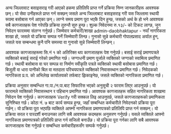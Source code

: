 अन्य जिल्लावाट बसाइसराइ गरी आएको हकमा प्रतिलिपि प्राप्त गर्ने प्रक्रिया निम्न जानकारीहरू आवश्यक छन्। यो सेवा उनीहरूले प्राप्त गर्न सक्छन् जसले अन्य जिल्लाबाट बसाइसराइ गरी यस जिल्लामा स्थायी रूपमा बसोबास गर्न आएका छन्। लाग्ने समय प्रमाण पूरा भएकै दिन हुन्छ, जसको अर्थ के हो भने आवश्यक सबै कागजातहरू पेश गरेपछि प्रक्रिया तुरुन्तै सुरु हुन्छ। शुल्क निवेदनमा रु.१३/- को टिकट लाग्छ, जुन निवेदन फाराममा संलग्न गर्नुपर्छ। जिम्मेवार कर्मचारी/शाखा admin-daobhaktapur - नयाँ नागरिकता शाखा हो, जसले यो प्रक्रिया सम्पन्न गर्ने जिम्मेवारी लिन्छ। गुनासो सुन्ने कर्मचारी गोपालप्रसाद अर्याल हुन्, जसले यस सम्बन्धमा कुनै पनि समस्या वा गुनासो सुन्ने जिम्मेवारी लिन्छन्।

आवश्यक कागजातहरूमा सि.नं १ को अतिरिक्त थप कागजातहरू पेश गर्नुपर्छ। बसाई सराई प्रमाणपत्रले व्यक्तिको बसाई सराई गरेको प्रमाणित गर्छ। जग्गाधनी प्रमाण पूर्जाले व्यक्तिको जग्गाको स्वामित्व प्रमाणित गर्छ। स्थायी बसोबास वा घर सम्पन्न वा निर्माण स्वीकृति पत्रले व्यक्तिको स्थायी बसोबास प्रमाणित गर्छ। बिजुली वा धारा पानीको बिल वा मतदाता परिचयपत्रले व्यक्तिको निवासस्थान प्रमाणित गर्छ। निवेदकको नागरिकता प्र.प. को अभिलेख कार्यालयको तर्फबाट झिकाइनेछ, जसले व्यक्तिको नागरिकता प्रमाणित गर्छ।

प्रक्रिया अनुसार सम्बन्धित गा.पा./न.पा.बाट सिफारिस भएको अनुसूची २ फाराम लिएर आउनुपर्छ। यो फारामले व्यक्तिको निवासस्थान र पहिचान प्रमाणित गर्छ। आवश्यक कागजातहरू सहित नागरिकता शाखामा निवेदन पेश गर्नुपर्छ। कागजातहरू Verify गरी सक्कल लिइ आउनुपर्छ, जसले कागजातहरूको प्रमाणिकता सुनिश्चित गर्छ। कोठा नं. ७ बाट कार्य सम्पन्न हुन्छ, जहाँ सम्बन्धित कर्मचारीले निवेदनको प्रक्रिया पूरा गर्छन्। यो प्रक्रिया पूरा भएपछि व्यक्तिले आफ्नो नागरिकता प्रमाणपत्रको प्रतिलिपि प्राप्त गर्न सक्छन्। यो प्रक्रिया सरल र पारदर्शी बनाउनका लागि सबै आवश्यक कदमहरू अनुसरण गर्नुपर्छ। यसले व्यक्तिले आफ्नो नागरिकता प्रमाणपत्रको प्रतिलिपि प्राप्त गर्न सजिलो बनाउँछ। यो प्रक्रिया पूरा गर्नका लागि सबै आवश्यक कागजातहरू पेश गर्नुपर्छ र सम्बन्धित कर्मचारीहरूसँग सम्पर्क गर्नुपर्छ।

